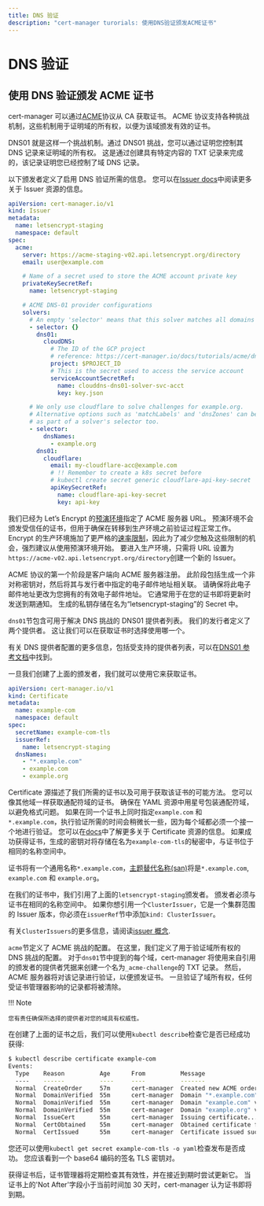 ```yaml
---
title: DNS 验证
description: "cert-manager turorials: 使用DNS验证颁发ACME证书"
---
```


# DNS 验证

## 使用 DNS 验证颁发 ACME 证书

cert-manager 可以通过[ACME](https://en.wikipedia.org/wiki/Automated_Certificate_Management_Environment)协议从 CA 获取证书。
ACME 协议支持各种挑战机制，这些机制用于证明域的所有权，以便为该域颁发有效的证书。

DNS01 就是这样一个挑战机制。通过 DNS01 挑战，您可以通过证明您控制其 DNS 记录来证明域的所有权。
这是通过创建具有特定内容的 TXT 记录来完成的，该记录证明您已经控制了域 DNS 记录。

以下颁发者定义了启用 DNS 验证所需的信息。
您可以在[Issuer docs](../../configuration/README.md)中阅读更多关于 Issuer 资源的信息。

```yaml
apiVersion: cert-manager.io/v1
kind: Issuer
metadata:
  name: letsencrypt-staging
  namespace: default
spec:
  acme:
    server: https://acme-staging-v02.api.letsencrypt.org/directory
    email: user@example.com

    # Name of a secret used to store the ACME account private key
    privateKeySecretRef:
      name: letsencrypt-staging

    # ACME DNS-01 provider configurations
    solvers:
      # An empty 'selector' means that this solver matches all domains
      - selector: {}
        dns01:
          cloudDNS:
            # The ID of the GCP project
            # reference: https://cert-manager.io/docs/tutorials/acme/dns-validation/
            project: $PROJECT_ID
            # This is the secret used to access the service account
            serviceAccountSecretRef:
              name: clouddns-dns01-solver-svc-acct
              key: key.json

      # We only use cloudflare to solve challenges for example.org.
      # Alternative options such as 'matchLabels' and 'dnsZones' can be specified
      # as part of a solver's selector too.
      - selector:
          dnsNames:
            - example.org
        dns01:
          cloudflare:
            email: my-cloudflare-acc@example.com
            # !! Remember to create a k8s secret before
            # kubectl create secret generic cloudflare-api-key-secret
            apiKeySecretRef:
              name: cloudflare-api-key-secret
              key: api-key
```

我们已经为 Let’s Encrypt 的[预演环境](https://letsencrypt.org/docs/staging-environment/)指定了 ACME 服务器 URL。
预演环境不会颁发受信任的证书，但用于确保在转移到生产环境之前验证过程正常工作。
Encrypt 的生产环境施加了更严格的[速率限制](https://letsencrypt.org/docs/rate-limits/)，因此为了减少您触及这些限制的机会，强烈建议从使用预演环境开始。
要进入生产环境，只需将 URL 设置为`https://acme-v02.api.letsencrypt.org/directory`创建一个新的 Issuer。

ACME 协议的第一个阶段是客户端向 ACME 服务器注册。
此阶段包括生成一个非对称密钥对，然后将其与发行者中指定的电子邮件地址相关联。
请确保将此电子邮件地址更改为您拥有的有效电子邮件地址。
它通常用于在您的证书即将更新时发送到期通知。
生成的私钥存储在名为“letsencrypt-staging”的 Secret 中。

`dns01`节包含可用于解决 DNS 挑战的 DNS01 提供者列表。
我们的发行者定义了两个提供者。
这让我们可以在获取证书时选择使用哪一个。

有关 DNS 提供者配置的更多信息，包括受支持的提供者列表，可以在[DNS01 参考文档](../../configuration/acme/dns01/README.md)中找到。

一旦我们创建了上面的颁发者，我们就可以使用它来获取证书。

```yaml
apiVersion: cert-manager.io/v1
kind: Certificate
metadata:
  name: example-com
  namespace: default
spec:
  secretName: example-com-tls
  issuerRef:
    name: letsencrypt-staging
  dnsNames:
    - "*.example.com"
    - example.com
    - example.org
```

Certificate 源描述了我们所需的证书以及可用于获取该证书的可能方法。
您可以像其他域一样获取通配符域的证书。
确保在 YAML 资源中用星号包装通配符域，以避免格式问题。
如果在同一个证书上同时指定`example.com` 和 `*.example.com`，执行验证所需的时间会稍微长一些，因为每个域都必须一个接一个地进行验证。
您可以在[docs](../../usage/README.md)中了解更多关于 Certificate 资源的信息。
如果成功获得证书，生成的密钥对将存储在名为`example-com-tls`的秘密中，与证书位于相同的名称空间中。

证书将有一个通用名称`*.example.com`，[主题替代名称(san)](https://en.wikipedia.org/wiki/Subject_Alternative_Name)将是`*.example.com`, `example.com` 和 `example.org`。

在我们的证书中，我们引用了上面的`letsencrypt-staging`颁发者。
颁发者必须与证书在相同的名称空间中。
如果你想引用一个`ClusterIssuer`，它是一个集群范围的 Issuer 版本，你必须在`issuerRef`节中添加`kind: ClusterIssuer`。

有关`ClusterIssuers`的更多信息，请阅读[issuer 概念](../../concepts/issuer.md).

`acme`节定义了 ACME 挑战的配置。
在这里，我们定义了用于验证域所有权的 DNS 挑战的配置。
对于`dns01`节中提到的每个域，cert-manager 将使用来自引用的颁发者的提供者凭据来创建一个名为`_acme-challenge`的 TXT 记录。
然后，ACME 服务器将对该记录进行验证，以便颁发证书。
一旦验证了域所有权，任何受证书管理器影响的记录都将被清除。

!!! Note

    您有责任确保所选择的提供者对您的域具有权威性。

在创建了上面的证书之后，我们可以使用`kubectl describe`检查它是否已经成功获得:

```bash
$ kubectl describe certificate example-com
Events:
  Type    Reason          Age      From          Message
  ----    ------          ----     ----          -------
  Normal  CreateOrder     57m      cert-manager  Created new ACME order, attempting validation...
  Normal  DomainVerified  55m      cert-manager  Domain "*.example.com" verified with "dns-01" validation
  Normal  DomainVerified  55m      cert-manager  Domain "example.com" verified with "dns-01" validation
  Normal  DomainVerified  55m      cert-manager  Domain "example.org" verified with "dns-01" validation
  Normal  IssueCert       55m      cert-manager  Issuing certificate...
  Normal  CertObtained    55m      cert-manager  Obtained certificate from ACME server
  Normal  CertIssued      55m      cert-manager  Certificate issued successfully
```

您还可以使用`kubectl get secret example-com-tls -o yaml`检查发布是否成功。
您应该看到一个 base64 编码的签名 TLS 密钥对。

获得证书后，证书管理器将定期检查其有效性，并在接近到期时尝试更新它。
当证书上的'Not After'字段小于当前时间加 30 天时，cert-manager 认为证书即将到期。
